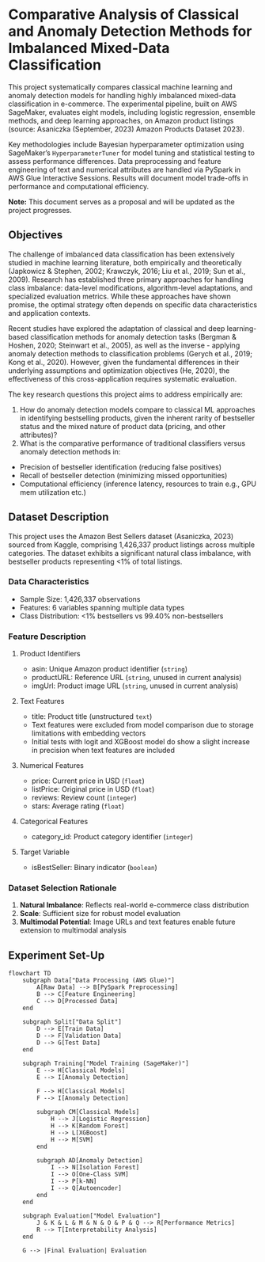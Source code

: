 # Comparative Analysis of Classical and Anomaly Detection Methods for Imbalanced Mixed-Data Classification

This project systematically compares classical machine learning and anomaly detection models for handling highly imbalanced mixed-data classification in e-commerce. The experimental pipeline, built on AWS SageMaker, evaluates eight models, including logistic regression, ensemble methods, and deep learning approaches, on Amazon product listings (source: Asaniczka (September, 2023) Amazon Products Dataset 2023).

Key methodologies include Bayesian hyperparameter optimization using SageMaker’s `HyperparameterTuner` for model tuning and statistical testing to assess performance differences. Data preprocessing and feature engineering of text and numerical attributes are handled via PySpark in AWS Glue Interactive Sessions. Results will document model trade-offs in performance and computational efficiency.  

**Note:** This document serves as a proposal and will be updated as the project progresses.  


## Objectives 
The challenge of imbalanced data classification has been extensively studied in machine learning literature, both empirically and theoretically (Japkowicz & Stephen, 2002; Krawczyk, 2016; Liu et al., 2019; Sun et al., 2009). Research has established three primary approaches for handling class imbalance: data-level modifications, algorithm-level adaptations, and specialized evaluation metrics. While these approaches have shown promise, the optimal strategy often depends on specific data characteristics and application contexts.

Recent studies have explored the adaptation of classical and deep learning-based classification methods for anomaly detection tasks (Bergman & Hoshen, 2020; Steinwart et al., 2005), as well as the inverse - applying anomaly detection methods to classification problems (Gerych et al., 2019; Kong et al., 2020). However, given the fundamental differences in their underlying assumptions and optimization objectives (He, 2020), the effectiveness of this cross-application requires systematic evaluation.

The key research questions this project aims to address empirically are:
1. How do anomaly detection models compare to classical ML approaches in identifying bestselling products, given the inherent rarity of bestseller status and the mixed nature of product data (pricing, and other attributes)?
2. What is the comparative performance of traditional classifiers versus anomaly detection methods in:
- Precision of bestseller identification (reducing false positives)
- Recall of bestseller detection (minimizing missed opportunities)
- Computational efficiency (inference latency, resources to train e.g., GPU mem utilization etc.)

## Dataset Description

This project uses the Amazon Best Sellers dataset (Asaniczka, 2023) sourced from Kaggle, comprising 1,426,337 product listings across multiple categories. The dataset exhibits a significant natural class imbalance, with bestseller products representing <1% of total listings. 

### Data Characteristics

- Sample Size: 1,426,337 observations
- Features: 6 variables spanning multiple data types
- Class Distribution: <1% bestsellers vs 99.40% non-bestsellers

### Feature Description

1. Product Identifiers
   - asin: Unique Amazon product identifier (`string`)
   - productURL: Reference URL (`string`, unused in current analysis)
   - imgUrl: Product image URL (`string`, unused in current analysis)

2. Text Features
   - title: Product title (unstructured `text`)
   - Text features were excluded from model comparison due to storage limitations with embedding vectors
   - Initial tests with logit and XGBoost model do show a slight increase in precision when text features are included

3. Numerical Features
   - price: Current price in USD (`float`)
   - listPrice: Original price in USD (`float`)
   - reviews: Review count (`integer`)
   - stars: Average rating (`float`)

4. Categorical Features
   - category_id: Product category identifier (`integer`)

5. Target Variable
   - isBestSeller: Binary indicator (`boolean`)

### Dataset Selection Rationale

1. **Natural Imbalance**: Reflects real-world e-commerce class distribution
2. **Scale**: Sufficient size for robust model evaluation
3. **Multimodal Potential**: Image URLs and text features enable future extension to multimodal analysis

## Experiment Set-Up

```mermaid
flowchart TD
    subgraph Data["Data Processing (AWS Glue)"]
        A[Raw Data] --> B[PySpark Preprocessing]
        B --> C[Feature Engineering]
        C --> D[Processed Data]
    end

    subgraph Split["Data Split"]
        D --> E[Train Data]
        D --> F[Validation Data]
        D --> G[Test Data]
    end

    subgraph Training["Model Training (SageMaker)"]
        E --> H[Classical Models]
        E --> I[Anomaly Detection]

        F --> H[Classical Models]
        F --> I[Anomaly Detection]
        
        subgraph CM[Classical Models]
            H --> J[Logistic Regression]
            H --> K[Random Forest]
            H --> L[XGBoost]
            H --> M[SVM]
        end
        
        subgraph AD[Anomaly Detection]
            I --> N[Isolation Forest]
            I --> O[One-Class SVM]
            I --> P[k-NN]
            I --> Q[Autoencoder]
        end
    end

    subgraph Evaluation["Model Evaluation"]
        J & K & L & M & N & O & P & Q --> R[Performance Metrics]
        R --> T[Interpretability Analysis]
    end

    G --> |Final Evaluation| Evaluation
```